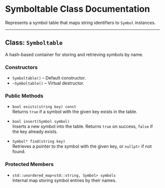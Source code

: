 # Symboltable Class Documentation

Represents a symbol table that maps string identifiers to `Symbol` instances.

---

## Class: `Symboltable`

A hash-based container for storing and retrieving symbols by name.

### Constructors
- `Symboltable()` – Default constructor.
- `~Symboltable()` – Virtual destructor.

### Public Methods
- `bool exists(string key) const`  
  Returns `true` if a symbol with the given key exists in the table.

- `bool insert(Symbol symbol)`  
  Inserts a new symbol into the table. Returns `true` on success, `false` if the key already exists.

- `Symbol* find(string key)`  
  Retrieves a pointer to the symbol with the given key, or `nullptr` if not found.

### Protected Members
- `std::unordered_map<std::string, Symbol> symbols`  
  Internal map storing symbol entries by their names.


